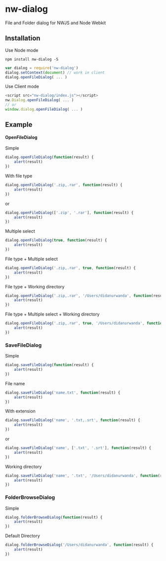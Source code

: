 # nw-dialog
File and Folder dialog for NWJS and Node Webkit

## Installation
Use Node mode

`npm install nw-dialog -S`


```JavaScript
var dialog = require('nw-dialog')
dialog.setContext(document) // work in client
dialog.openFileDialog( ... )
```

Use Client mode

```JavaScript
<script src="nw-dialog/index.js"></script>
nw.Dialog.openFileDialog( ... ) 
// or
window.dialog.openFileDialog( ... )
```

## Example
#### OpenFileDialog
Simple 

```JavaScript
dialog.openFileDialog(function(result) {
    alert(result)
})
```

With file type

```JavaScript
dialog.openFileDialog('.zip,.rar', function(result) {
    alert(result)
})
```
or

```JavaScript
dialog.openFileDialog(['.zip', '.rar'], function(result) {
    alert(result)
})
```

Multiple select

```JavaScript
dialog.openFileDialog(true, function(result) {
    alert(result)
})
```

File type + Multiple select

```JavaScript
dialog.openFileDialog('.zip,.rar', true, function(result) {
    alert(result)
})
```

File type + Working directory

```JavaScript
dialog.openFileDialog('.zip,.rar', '/Users/didanurwanda', function(result) {
	alert(result)
})
```

File type + Multiple select + Working directory

```JavaScript
dialog.openFileDialog('.zip,.rar', true, '/Users/didanurwanda', function(result) {
	alert(result)
})
```

### SaveFileDialog
Simple

```JavaScript
dialog.saveFileDialog(function(result) {
    alert(result)
})
```

File name

```JavaScript
dialog.saveFileDialog('name.txt', function(result) {
    alert(result)
})
```

With extension

```JavaScript
dialog.saveFileDialog('name', '.txt,.srt', function(result) {
    alert(result)
})
```
or

```JavaScript
dialog.saveFileDialog('name', ['.txt', '.srt'], function(result) {
    alert(result)
})
```

Working directory

```JavaScript
dialog.saveFileDialog('name', '.txt', '/Users/didanurwanda', function(result) {
    alert(result)
})
```

### FolderBrowseDialog
Simple

```JavaScript
dialog.folderBrowseDialog(function(result) {
    alert(result)
})
```

Default Directory

```JavaScript
dialog.folderBrowseDialog('/Users/didanurwanda', function(result) {
    alert(result)
})
```